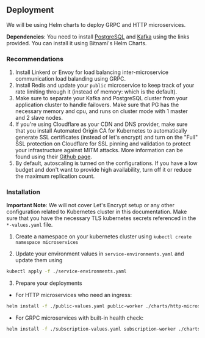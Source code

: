 ## Deployment

We will be using Helm charts to deploy GRPC and HTTP microservices.

**Dependencies**: You need to install [PostgreSQL](https://github.com/bitnami/charts/tree/master/bitnami/postgresql/#installing-the-chart) and [Kafka](https://github.com/bitnami/charts/tree/master/bitnami/kafka) using the links provided. You can install it using Bitnami's Helm Charts.

### Recommendations

1. Install Linkerd or Envoy for load balancing inter-microservice communication load balanding using GRPC.
2. Install Redis and update your `public` microservice to keep track of your rate limiting through it (instead of memory: which is the default).
3. Make sure to separate your Kafka and PostgreSQL cluster from your application cluster to handle failovers. Make sure that PG has the necessary memory and cpu, and runs on cluster mode with 1 master and 2 slave nodes.
4. If you're using Cloudflare as your CDN and DNS provider, make sure that you install Automated Origin CA for Kubernetes to automatically generate SSL certificates (instead of let's encrypt) and turn on the "Full" SSL protection on Cloudflare for SSL pinning and validation to protect your infrastructure against MITM attacks. More information can be found using their [Github page](https://github.com/cloudflare/origin-ca-issuer).
5. By default, autoscaling is turned on the configurations. If you have a low budget and don't want to provide high availability, turn off it or reduce the maximum replication count.

### Installation

**Important Note**: We will not cover Let's Encrypt setup or any other configuration related to Kubernetes cluster in this documentation. Make sure that you have the necessary TLS kubernetes secrets referenced in the `*-values.yaml` file.

1. Create a namespace on your kubernetes cluster using `kubectl create namespace microservices`

2. Update your environment values in `service-environments.yaml` and update them using

```bash
kubectl apply -f ./service-environments.yaml
```

3. Prepare your deployments

- For HTTP microservices who need an ingress:

```bash
helm install -f ./public-values.yaml public-worker ./charts/http-microserice-chart -n microservices
```

- For GRPC microservices with built-in health check:

```bash
helm install -f ./subscription-values.yaml subscription-worker ./charts/grpc-microserice-chart -n microservices
```
